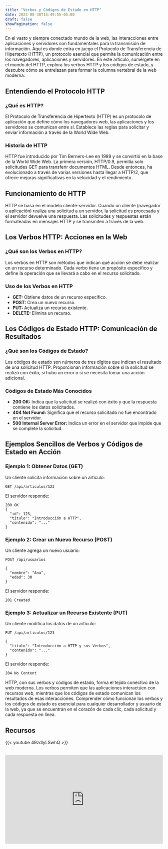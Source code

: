 ```yaml
---
title: "Verbos y Códigos de Estado en HTTP"
date: 2023-08-30T15:49:55-05:00
draft: false
showPagination: false
---
```


En el vasto y siempre conectado mundo de la web, las interacciones entre aplicaciones y servidores son fundamentales para la transmisión de información. Aquí es donde entra en juego el Protocolo de Transferencia de Hipertexto (HTTP), un protocolo esencial que permite la comunicación entre los navegadores, aplicaciones y servidores. En este artículo, sumérgete en el mundo del HTTP, explora los verbos HTTP y los códigos de estado, y descubre cómo se entrelazan para formar la columna vertebral de la web moderna.

## Entendiendo el Protocolo HTTP

### ¿Qué es HTTP?

El Protocolo de Transferencia de Hipertexto (HTTP) es un protocolo de aplicación que define cómo los navegadores web, las aplicaciones y los servidores se comunican entre sí. Establece las reglas para solicitar y enviar información a través de la World Wide Web.

### Historia de HTTP

HTTP fue introducido por Tim Berners-Lee en 1989 y se convirtió en la base de la World Wide Web. La primera versión, HTTP/0.9, permitía solo solicitudes GET para transferir documentos HTML. Desde entonces, ha evolucionado a través de varias versiones hasta llegar a HTTP/2, que ofrece mejoras significativas en la velocidad y el rendimiento.

## Funcionamiento de HTTP

HTTP se basa en el modelo cliente-servidor. Cuando un cliente (navegador o aplicación) realiza una solicitud a un servidor, la solicitud es procesada y el servidor devuelve una respuesta. Las solicitudes y respuestas están formateadas en mensajes HTTP y se transmiten a través de la web.

## Los Verbos HTTP: Acciones en la Web

### ¿Qué son los Verbos en HTTP?

Los verbos en HTTP son métodos que indican qué acción se debe realizar en un recurso determinado. Cada verbo tiene un propósito específico y define la operación que se llevará a cabo en el recurso solicitado.

### Uso de los Verbos en HTTP

- **GET:** Obtiene datos de un recurso específico.
- **POST:** Crea un nuevo recurso.
- **PUT:** Actualiza un recurso existente.
- **DELETE:** Elimina un recurso.

## Los Códigos de Estado HTTP: Comunicación de Resultados

### ¿Qué son los Códigos de Estado?

Los códigos de estado son números de tres dígitos que indican el resultado de una solicitud HTTP. Proporcionan información sobre si la solicitud se realizó con éxito, si hubo un error o si se necesita tomar una acción adicional.

### Códigos de Estado Más Conocidos

- **200 OK:** Indica que la solicitud se realizó con éxito y que la respuesta contiene los datos solicitados.
- **404 Not Found:** Significa que el recurso solicitado no fue encontrado en el servidor.
- **500 Internal Server Error:** Indica un error en el servidor que impide que se complete la solicitud.

## Ejemplos Sencillos de Verbos y Códigos de Estado en Acción

### Ejemplo 1: Obtener Datos (GET)

Un cliente solicita información sobre un artículo:

```
GET /api/articulos/123
```

El servidor responde:

```
200 OK
{
  "id": 123,
  "titulo": "Introducción a HTTP",
  "contenido": "..."
}
```

### Ejemplo 2: Crear un Nuevo Recurso (POST)

Un cliente agrega un nuevo usuario:

```
POST /api/usuarios

{
  "nombre": "Ana",
  "edad": 30
}
```

El servidor responde:

```
201 Created
```

### Ejemplo 3: Actualizar un Recurso Existente (PUT)

Un cliente modifica los datos de un artículo:

```
PUT /api/articulos/123

{
  "titulo": "Introducción a HTTP y sus Verbos",
  "contenido": "..."
}
```

El servidor responde:

```
204 No Content
```

HTTP, con sus verbos y códigos de estado, forma el tejido conectivo de la web moderna. Los verbos permiten que las aplicaciones interactúen con recursos web, mientras que los códigos de estado comunican los resultados de esas interacciones. Comprender cómo funcionan los verbos y los códigos de estado es esencial para cualquier desarrollador y usuario de la web, ya que se encuentran en el corazón de cada clic, cada solicitud y cada respuesta en línea.

## Recursos

{{< youtube 49zdlyLSwhQ >}}

<br>

<div style="position: relative; padding-bottom: 56.25%; height: 0; overflow: hidden;">
  <iframe style="position: absolute; top: 0; left: 0; width: 100%; height: 100%; border:0;" src="https://www.youtube.com/embed/l2MihYAj0Iw?start=74" title="YouTube video player" frameborder="0" allow="accelerometer; autoplay; clipboard-write; encrypted-media; gyroscope; picture-in-picture; web-share" allowfullscreen></iframe>
</div>
